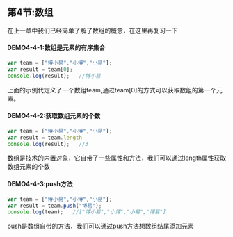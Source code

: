 ## 第4节:数组
在上一章中我们已经简单了解了数组的概念，在这里再复习一下

#### DEMO4-4-1:数组是元素的有序集合
``` js
var team = ["博小易","小博","小易"];
var result = team[0];
console.log(result);   //博小易
```
上面的示例代定义了一个数组team,通过team[0]的方式可以获取数组的第一个元素。

#### DEMO4-4-2:获取数组元素的个数 
``` js
var team = ["博小易","小博","小易"];
var result = team.length
console.log(result);   //3
```
数组是技术的内置对象，它自带了一些属性和方法，我们可以通过length属性获取数组元素的个数

#### DEMO4-4-3:push方法
``` js
var team = ["博小易","小博","小易"];
var result = team.push("博易");
console.log(team);   //["博小易","小博","小易","博易"]
```
push是数组自带的方法，我们可以通过push方法想数组结尾添加元素